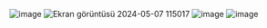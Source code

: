 ![image](https://github.com/Memirdogan/PythonEntranceApps/assets/66549233/52905375-08bd-41ab-8f25-d68e49270f0a)
![Ekran görüntüsü 2024-05-07 115017](https://github.com/Memirdogan/PythonEntranceApps/assets/66549233/dbd394c6-bafe-4081-9202-870e88f23304)
![image](https://github.com/Memirdogan/PythonEntranceApps/assets/66549233/8702dc69-0e24-40ea-9f06-25de3922713d)
![image](https://github.com/Memirdogan/PythonEntranceApps/assets/66549233/bf755fd8-892b-4016-947e-0d8f291ab70c)
